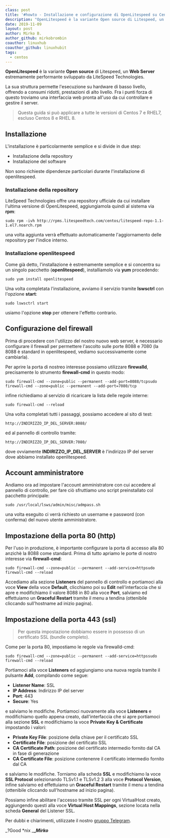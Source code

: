 ```yaml
---
class: post
title: '#howto - Installazione e configurazione di OpenLitespeed su Centos 7/RHEL 7'
description: "OpenLitespeed è la variante Open source di Litespeed, un Web Server.."
date: 2019-11-09
layout: post
author: Mirko B.
author_github: mirkobrombin
coauthor: linuxhub
coauthor_github: linuxhubit
tags:
  - centos
---
```

**OpenLitespeed** è la variante **Open source** di Litespeed, un **Web Server** estremamente performante sviluppato da LiteSpeed Technologies.

La sua struttura permette l'esecuzione su hardware di basso livello, offrendo a consumi ridotti, prestazioni di alto livello. Fra i punti forza di questo troviamo una interfaccia web pronta all'uso da cui controllare e gestire il server.

> Questa guida si può applicare a tutte le versioni di Centos 7 e RHEL7, escluso Centos 8 e RHEL 8.

## Installazione

L'installazione è particolarmente semplice e si divide in due step:

*   Installazione della repository
*   Installazione del software

Non sono richieste dipendenze particolari durante l'installazione di openlitespeed.

### Installazione della repository

LiteSpeed Technologies offre una repository ufficiale da cui installare l'ultima versione di OpenLitespeed, aggiungiamola quindi al sistema via **rpm**:

    sudo rpm -ivh http://rpms.litespeedtech.com/centos/litespeed-repo-1.1-1.el7.noarch.rpm

una volta aggiunta verrà effettuato automaticamente l'aggiornamento delle repository per l'indice interno.

### Installazione openlitespeed

Come già detto, l'installazione è estremamente semplice e si concentra su un singolo pacchetto (**openlitespeed**), installiamolo via **yum** procedendo:

    sudo yum install openlitespeed

Una volta completata l'installazione, avviamo il servizio tramite **lswsctrl** con l'opzione **start**:

    sudo lswsctrl start

usiamo l'opzione **stop** per ottenere l'effetto contrario.

## Configurazione del firewall

Prima di procedere con l'utilizzo del nostro nuovo web server, è necessario configurare il firewall per permettere l'ascolto sulle porte 8088 e 7080 (la 8088 è standard in openlitespeed, vediamo successivamente come cambiarla).

Per aprire la porta di nostreo interesse possiamo utilizzare **firewalld**, precisamente lo strumento **firewall-cmd** in questo modo:

    sudo firewall-cmd --zone=public --permanent --add-port=8088/tcpsudo firewall-cmd --zone=public --permanent --add-port=7080/tcp

infine richiediamo al servizio di ricaricare la lista delle regole interne:

    sudo firewall-cmd --reload

Una volta completati tutti i passaggi, possiamo accedere al sito di test:

    http://INDIRIZZO_IP_DEL_SERVER:8088/ 

ed al pannello di controllo tramite:

    http://INDIRIZZO_IP_DEL_SERVER:7080/

dove ovviamente **INDIRIZZO_IP_DEL_SERVER** è l'indirizzo IP del server dove abbiamo installato openlitespeed.

## Account amministratore

Andiamo ora ad impostare l'account amministratore con cui accedere al pannello di controllo, per fare ciò sfruttiamo uno script preinstallato col pacchetto principale:

    sudo /usr/local/lsws/admin/misc/admpass.sh

una volta eseguito ci verrà richiesto un username e password (con conferma) del nuovo utente amministratore.

## Impostazione della porta 80 (http)

Per l'uso in produzione, è importante configurare la porta di accesso alla 80 anzichè la 8088 come standard. Prima di tutto apriamo le porte di nostro interesse via **firewall-cmd**:

    sudo firewall-cmd --zone=public --permanent --add-service=httpsudo firewall-cmd --reload

Accediamo alla sezione **Listeners** del pannello di controllo e portiamoci alla voce **View** della voce **Default**, clicchiamo poi su **Edit** nell'interfaccia che si apre e modifichiamo il valore 8088 in 80 alla voce **Port**, salviamo ed effettuiamo un **Graceful Restart** tramite il menu a tendina (ottenibile cliccando sull'hostname ad inizio pagina).

## Impostazione della porta 443 (ssl)

> Per questa impostazione dobbiamo essere in possesso di un certificato SSL (bundle completo).

Come per la porta 80, impostiamo le regole via firewalld-cmd:

    sudo firewall-cmd --zone=public --permanent --add-service=httpssudo firewall-cmd --reload

Portiamoci alla voce **Listeners** ed aggiungiamo una nuova regola tramite il pulsante **Add**, compilando come segue:

*   **Listener Name**: SSL
*   **IP Address**: Indirizzo IP del server
*   **Port**: 443
*   **Secure**: Yes

e salviamo le modifiche. Portiamoci nuovamente alla voce **Listeners** e modifichiamo quello appena creato, dall'interfaccia che si apre portiamoci alla sezione **SSL** e modifichiamo la voce **Private Key & Certificate** impostando i valori:

*   **Private Key File**: posizione della chiave per il certificato SSL
*   **Certificate File**: posizione del certificato SSL
*   **CA Certificate Path**: posizione del certificato intermedio fornito dal CA in fase di generazione
*   **CA Certificate File**: posizione contenenre il certificato intermedio fornito dal CA

e salviamo le modifiche. Torniamo alla scheda **SSL** e modifichiamo la voce **SSL Protocol** selezionando TLSv1.1 e TLSv1.2 3 alla voce **Protocol Version**, infine salviamo ed effettuiamo un **Graceful Restart** tramite il menu a tendina (ottenibile cliccando sull'hostname ad inizio pagina).

Possiamo infine abilitare l'accesso tramite SSL per ogni VirtualHost creato, aggiungendo questi alla voce **Virtual Host Mappings**, sezione locata nella scheda **General** del Listener SSL.

Per dubbi e chiarimenti, utilizzate il nostro [gruppo Telegram](https://t.me/gentedilinux).

_?Good *nix _**__Mirko_**